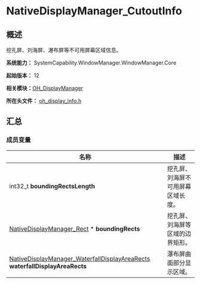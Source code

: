 # NativeDisplayManager_CutoutInfo


## 概述

挖孔屏、刘海屏、瀑布屏等不可用屏幕区域信息。

**系统能力：** SystemCapability.WindowManager.WindowManager.Core

**起始版本：** 12

**相关模块：**[OH_DisplayManager](_o_h___display_manager.md)

**所在头文件：** [oh_display_info.h](oh__display__info_8h.md)

## 汇总


### 成员变量

| 名称 | 描述 | 
| -------- | -------- |
| int32_t  **boundingRectsLength** | 挖孔屏、刘海屏不可用屏幕区域长度。 | 
| [NativeDisplayManager_Rect](_native_display_manager___rect.md) \* **boundingRects** | 挖孔屏、刘海屏等区域的边界矩形。 | 
| [NativeDisplayManager_WaterfallDisplayAreaRects](ive_display_manager___waterfall_display_area_rects.md) **waterfallDisplayAreaRects** | 瀑布屏曲面部分显示区域。 | 
